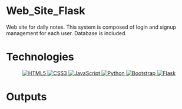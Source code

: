 # Web_Site_Flask
Web site for daily notes. This  system is composed of login and signup management for each user. Database is included.

# Technologies

<p align="center">
  <a href="#">
    <img src="https://img.shields.io/badge/HTML5-E34F26?style=for-the-badge&logo=html5&logoColor=white" alt="HTML5">
  </a>
  <a href="#">
    <img src="https://img.shields.io/badge/CSS3-1572B6?style=for-the-badge&logo=css3&logoColor=white" alt="CSS3">
  </a>
  <a href="#">
    <img src="https://img.shields.io/badge/JavaScript-F7DF1E?style=for-the-badge&logo=javascript&logoColor=black" alt="JavaScript">
  </a>
  <a href="#">
    <img src="https://img.shields.io/badge/Python-F7DF1E?style=for-the-badge&logo=python&logoColor=black" alt="Python">
  </a>
  <a href="#">
    <img src="https://img.shields.io/badge/Bootstrap-F7DF1E?style=for-the-badge&logo=bootstrap&logoColor=black" alt="Bootstrap">
  </a>
  <a href="#">
    <img src="https://img.shields.io/badge/Flask-F7DF1E?style=for-the-badge&logo=flask&logoColor=black" alt="Flask">
  </a>
</p>




# Outputs



